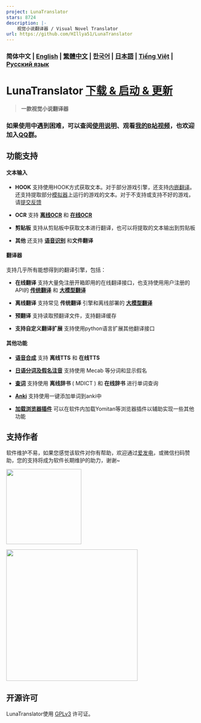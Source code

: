 ```yaml
---
project: LunaTranslator
stars: 8724
description: |-
    视觉小说翻译器 / Visual Novel Translator
url: https://github.com/HIllya51/LunaTranslator
---
```


### 简体中文  | [English](https://docs.lunatranslator.org/en/) | [繁體中文](https://docs.lunatranslator.org/cht/) | [한국어](https://docs.lunatranslator.org/ko/) | [日本語](https://docs.lunatranslator.org/ja/) | [Tiếng Việt](https://docs.lunatranslator.org/vi/) | [Русский язык](https://docs.lunatranslator.org/ru/)

# LunaTranslator [下载 & 启动 & 更新](https://docs.lunatranslator.org/zh/README.html)

> **一款视觉小说翻译器**

### 如果使用中遇到困难，可以查阅[使用说明](https://docs.lunatranslator.org/zh)、观看[我的B站视频](https://space.bilibili.com/592120404/video)，也欢迎加入[QQ群](https://qm.qq.com/q/I5rr3uEpi2)。

## 功能支持

#### 文本输入

- **HOOK** 支持使用HOOK方式获取文本。对于部分游戏引擎，还支持[内嵌翻译](https://docs.lunatranslator.org/zh/embedtranslate.html)。还支持提取部分[模拟器](https://docs.lunatranslator.org/zh/emugames.html)上运行的游戏的文本。对于不支持或支持不好的游戏，请[提交反馈](https://github.com/HIllya51/LunaTranslator/issues/new?assignees=&labels=enhancement&projects=&template=01_game_request.yaml)

- **OCR** 支持 **[离线OCR](https://docs.lunatranslator.org/zh/useapis/ocrapi.html)** 和 **[在线OCR](https://docs.lunatranslator.org/zh/useapis/ocrapi.html)** 

- **剪贴板** 支持从剪贴板中获取文本进行翻译，也可以将提取的文本输出到剪贴板

- **其他** 还支持 **[语音识别](https://docs.lunatranslator.org/zh/sr.html)** 和**文件翻译**

#### 翻译器

支持几乎所有能想得到的翻译引擎，包括： 

- **在线翻译** 支持大量免注册开箱即用的在线翻译接口，也支持使用用户注册的API的 **[传统翻译](https://docs.lunatranslator.org/zh/useapis/tsapi.html)** 和 **[大模型翻译](https://docs.lunatranslator.org/zh/guochandamoxing.html)** 

- **离线翻译** 支持常见 **传统翻译** 引擎和离线部署的 **[大模型翻译](https://docs.lunatranslator.org/zh/offlinellm.html)**

- **预翻译** 支持读取预翻译文件，支持翻译缓存

- **支持自定义翻译扩展** 支持使用python语言扩展其他翻译接口

#### 其他功能

- **[语音合成](https://docs.lunatranslator.org/zh/ttsengines.html)** 支持 **离线TTS** 和 **在线TTS**

- **[日语分词及假名注音](https://docs.lunatranslator.org/zh/qa1.html)** 支持使用 Mecab 等分词和显示假名

- **[查词](https://docs.lunatranslator.org/zh/internaldict.html)** 支持使用 **离线辞书** ( MDICT ) 和 **在线辞书** 进行单词查询

- **[Anki](https://docs.lunatranslator.org/zh/qa2.html)** 支持使用一键添加单词到anki中

- **[加载浏览器插件](https://docs.lunatranslator.org/zh/yomitan.html)** 可以在软件内加载Yomitan等浏览器插件以辅助实现一些其他功能

## 支持作者

软件维护不易，如果您感觉该软件对你有帮助，欢迎通过[爱发电](https://afdian.com/a/HIllya51)，或微信扫码赞助，您的支持将成为软件长期维护的助力，谢谢~

<a href="https://afdian.com/a/HIllya51"><img width="200" src="https://pic1.afdiancdn.com/static/img/welcome/button-sponsorme.png" alt=""></a>

<img src='../src/files/static/zan.jpg' style="height: 350px !important;">

## 开源许可

LunaTranslator使用 [GPLv3](../LICENSE) 许可证。

